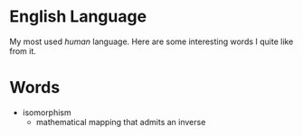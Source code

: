 # English Language
My most used _human_ language. Here are some interesting words I quite like from it.

# Words
- isomorphism
	- mathematical mapping that admits an inverse